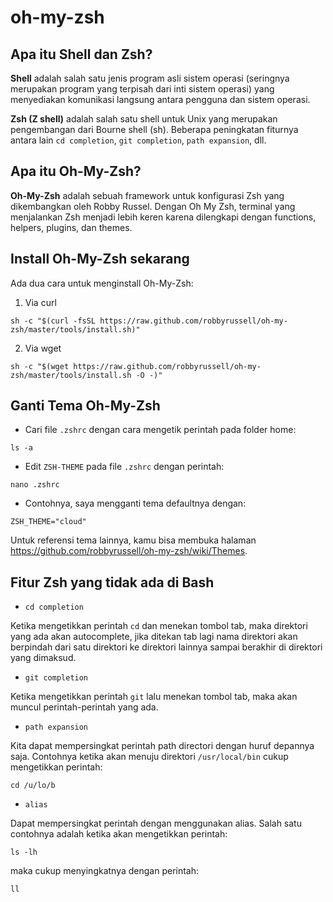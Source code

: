 # oh-my-zsh

## Apa itu Shell dan Zsh?

**Shell** adalah salah satu jenis program asli sistem operasi (seringnya merupakan program yang terpisah dari inti sistem operasi) yang menyediakan komunikasi langsung antara pengguna dan sistem operasi.

**Zsh (Z shell)** adalah salah satu shell untuk Unix yang merupakan pengembangan dari Bourne shell (sh). Beberapa peningkatan fiturnya antara lain ```cd completion```, ```git completion```, ```path expansion```, dll.

## Apa itu Oh-My-Zsh?

**Oh-My-Zsh** adalah sebuah framework untuk konfigurasi Zsh yang dikembangkan oleh Robby Russel. Dengan Oh My Zsh, terminal yang menjalankan Zsh menjadi lebih keren karena dilengkapi dengan functions, helpers, plugins, dan themes.

## Install Oh-My-Zsh sekarang

Ada dua cara untuk menginstall Oh-My-Zsh: 

1. Via curl
```
sh -c "$(curl -fsSL https://raw.github.com/robbyrussell/oh-my-zsh/master/tools/install.sh)"
```

2. Via wget
```
sh -c "$(wget https://raw.github.com/robbyrussell/oh-my-zsh/master/tools/install.sh -O -)"
```

## Ganti Tema Oh-My-Zsh

* Cari file `.zshrc` dengan cara mengetik perintah pada folder home:
```
ls -a
```
* Edit `ZSH-THEME` pada file `.zshrc` dengan perintah:
```
nano .zshrc
```
* Contohnya, saya mengganti tema  defaultnya dengan:
```
ZSH_THEME="cloud"
```


Untuk referensi tema lainnya, kamu bisa membuka halaman <https://github.com/robbyrussell/oh-my-zsh/wiki/Themes>.

## Fitur Zsh yang tidak ada di Bash

* `cd completion`

Ketika mengetikkan perintah `cd` dan menekan tombol tab, maka direktori yang ada akan autocomplete, jika ditekan tab lagi nama direktori akan berpindah dari satu direktori ke direktori lainnya sampai berakhir di direktori yang dimaksud.

* `git completion`

Ketika mengetikkan perintah `git` lalu menekan tombol tab, maka akan muncul perintah-perintah yang ada.

* `path expansion`

Kita dapat mempersingkat perintah path directori dengan huruf depannya saja. Contohnya ketika akan menuju direktori `/usr/local/bin` cukup mengetikkan perintah:
```
cd /u/lo/b
```

* `alias`

Dapat mempersingkat perintah dengan menggunakan alias. Salah satu contohnya adalah ketika akan mengetikkan perintah:
```
ls -lh
```
maka cukup menyingkatnya dengan perintah:
```
ll
```


